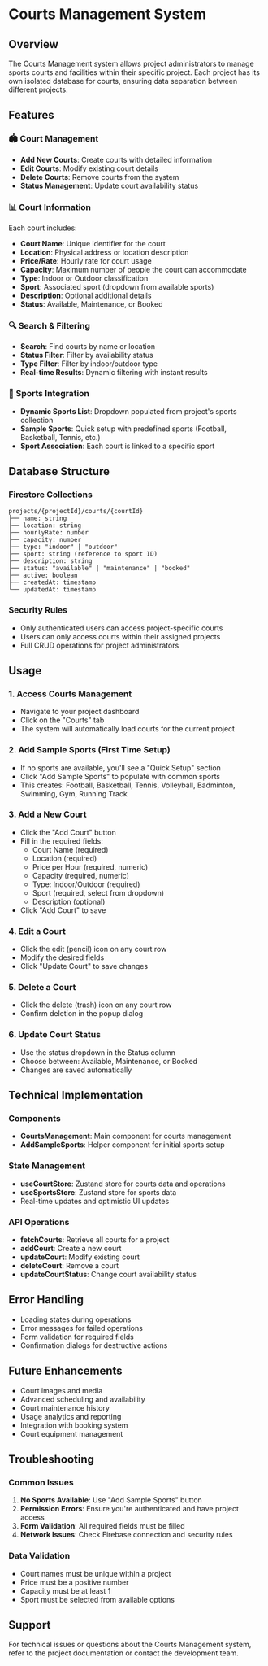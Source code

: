 # Courts Management System

## Overview
The Courts Management system allows project administrators to manage sports courts and facilities within their specific project. Each project has its own isolated database for courts, ensuring data separation between different projects.

## Features

### 🏟️ Court Management
- **Add New Courts**: Create courts with detailed information
- **Edit Courts**: Modify existing court details
- **Delete Courts**: Remove courts from the system
- **Status Management**: Update court availability status

### 📊 Court Information
Each court includes:
- **Court Name**: Unique identifier for the court
- **Location**: Physical address or location description
- **Price/Rate**: Hourly rate for court usage
- **Capacity**: Maximum number of people the court can accommodate
- **Type**: Indoor or Outdoor classification
- **Sport**: Associated sport (dropdown from available sports)
- **Description**: Optional additional details
- **Status**: Available, Maintenance, or Booked

### 🔍 Search & Filtering
- **Search**: Find courts by name or location
- **Status Filter**: Filter by availability status
- **Type Filter**: Filter by indoor/outdoor type
- **Real-time Results**: Dynamic filtering with instant results

### 🏃 Sports Integration
- **Dynamic Sports List**: Dropdown populated from project's sports collection
- **Sample Sports**: Quick setup with predefined sports (Football, Basketball, Tennis, etc.)
- **Sport Association**: Each court is linked to a specific sport

## Database Structure

### Firestore Collections
```
projects/{projectId}/courts/{courtId}
├── name: string
├── location: string
├── hourlyRate: number
├── capacity: number
├── type: "indoor" | "outdoor"
├── sport: string (reference to sport ID)
├── description: string
├── status: "available" | "maintenance" | "booked"
├── active: boolean
├── createdAt: timestamp
└── updatedAt: timestamp
```

### Security Rules
- Only authenticated users can access project-specific courts
- Users can only access courts within their assigned projects
- Full CRUD operations for project administrators

## Usage

### 1. Access Courts Management
- Navigate to your project dashboard
- Click on the "Courts" tab
- The system will automatically load courts for the current project

### 2. Add Sample Sports (First Time Setup)
- If no sports are available, you'll see a "Quick Setup" section
- Click "Add Sample Sports" to populate with common sports
- This creates: Football, Basketball, Tennis, Volleyball, Badminton, Swimming, Gym, Running Track

### 3. Add a New Court
- Click the "Add Court" button
- Fill in the required fields:
  - Court Name (required)
  - Location (required)
  - Price per Hour (required, numeric)
  - Capacity (required, numeric)
  - Type: Indoor/Outdoor (required)
  - Sport (required, select from dropdown)
  - Description (optional)
- Click "Add Court" to save

### 4. Edit a Court
- Click the edit (pencil) icon on any court row
- Modify the desired fields
- Click "Update Court" to save changes

### 5. Delete a Court
- Click the delete (trash) icon on any court row
- Confirm deletion in the popup dialog

### 6. Update Court Status
- Use the status dropdown in the Status column
- Choose between: Available, Maintenance, or Booked
- Changes are saved automatically

## Technical Implementation

### Components
- **CourtsManagement**: Main component for courts management
- **AddSampleSports**: Helper component for initial sports setup

### State Management
- **useCourtStore**: Zustand store for courts data and operations
- **useSportsStore**: Zustand store for sports data
- Real-time updates and optimistic UI updates

### API Operations
- **fetchCourts**: Retrieve all courts for a project
- **addCourt**: Create a new court
- **updateCourt**: Modify existing court
- **deleteCourt**: Remove a court
- **updateCourtStatus**: Change court availability status

## Error Handling
- Loading states during operations
- Error messages for failed operations
- Form validation for required fields
- Confirmation dialogs for destructive actions

## Future Enhancements
- Court images and media
- Advanced scheduling and availability
- Court maintenance history
- Usage analytics and reporting
- Integration with booking system
- Court equipment management

## Troubleshooting

### Common Issues
1. **No Sports Available**: Use "Add Sample Sports" button
2. **Permission Errors**: Ensure you're authenticated and have project access
3. **Form Validation**: All required fields must be filled
4. **Network Issues**: Check Firebase connection and security rules

### Data Validation
- Court names must be unique within a project
- Price must be a positive number
- Capacity must be at least 1
- Sport must be selected from available options

## Support
For technical issues or questions about the Courts Management system, refer to the project documentation or contact the development team.
